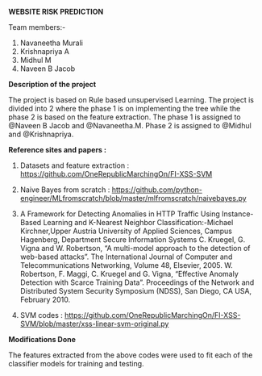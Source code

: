__WEBSITE RISK PREDICTION__


Team members:-
1)	Navaneetha Murali
2)	Krishnapriya A
3) 	Midhul M
4)	Naveen B Jacob

__Description of the project__

The project is based on Rule based unsupervised Learning. The project is divided into 2 where the phase 1 is on implementing the tree while the phase 2 is based on the feature extraction.
The phase 1 is assigned to @Naveen B Jacob and @Navaneetha.M. Phase 2 is assigned to @Midhul and @Krishnapriya.

__Reference sites and papers :__

1) Datasets and feature extraction : https://github.com/OneRepublicMarchingOn/FI-XSS-SVM

2) Naive Bayes from scratch : https://github.com/python-engineer/MLfromscratch/blob/master/mlfromscratch/naivebayes.py 

3) A Framework for Detecting Anomalies in HTTP Traffic Using Instance-Based Learning and K-Nearest Neighbor Classification:-Michael Kirchner,Upper Austria University of Applied Sciences, Campus Hagenberg, Department Secure Information Systems
C. Kruegel, G. Vigna and W. Robertson, “A multi-model approach to the detection of web-based attacks”. The International Journal of Computer and Telecommunications Networking, Volume 48, Elsevier, 2005.
W. Robertson, F. Maggi, C. Kruegel and G. Vigna, “Effective Anomaly
Detection with Scarce Training Data”. Proceedings of the Network and Distributed System Security Symposium (NDSS), San Diego, CA USA, February 2010.

4) SVM codes : https://github.com/OneRepublicMarchingOn/FI-XSS-SVM/blob/master/xss-linear-svm-original.py 

__Modifications Done__

The features extracted from the above codes were used to fit each of the classifier models for training and testing. 
